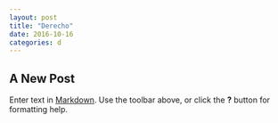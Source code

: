 ```yaml
---
layout: post
title: "Derecho"
date: 2016-10-16
categories: d
---
```


## A New Post

Enter text in [Markdown](http://daringfireball.net/projects/markdown/). Use the toolbar above, or click the **?** button for formatting help.
